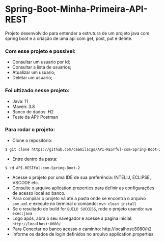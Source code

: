 # Spring-Boot-Minha-Primeira-API-REST
 
Projeto desenvolvido para entender a estrutura de um projeto java com spring boot e a criação de uma api com get, post, put e delete. 

### Com esse projeto e possivel:
- Consultar um usuario por id;
- Consultar a lista de usuarios;
- Atualizar um usuario;
- Deletar um usuario;

### Foi ultizado nesse projeto:
- Java: 11
- Maven: 3.8
- Banco de dados: H2
- Teste da API: Postman

### Para rodar o projeto:

- Clone o repositório:
```bash
$ git clone https://github.com/caamilacgs/API-RESTful-com-Spring-Boot-2
```
- Entre dentro da pasta:
```bash
$ cd API-RESTful-com-Spring-Boot-2
```
- Acesse o projeto por uma IDE de sua preferência: INTELIJ, ECLIPSE, VSCODE etc.
- Consulte o arquivo aplication.properties para definir as configurações de acesso local ao banco.
- Para compilar o projeto vá até a pasta onde se encontra o arquivo `pom.xml` e execute no terminal o comando: `mvn clean install`
- Se o resultado do build for `BUILD SUCCESS`, rode o projeto usando: `mvn exec:java`
- Logo após, abra o seu navegador e acesse a pagina inicial: `http://localhost:8080/`
- Para Conectar no banco acesso o caminho: http://localhost:8080/h2
- Informe os dados de login definidos no arquivo application.properties
